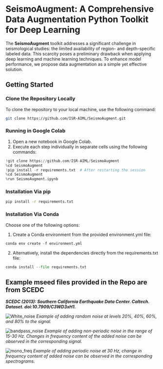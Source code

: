 # SeismoAugment: A Comprehensive Data Augmentation Python Toolkit for Deep Learning

The **SeismoAugment** toolkit addresses a significant challenge in seismological studies: the limited availability of region- and depth-specific labeled data. This scarcity poses a preliminary drawback when applying deep learning and machine learning techniques. To enhance model performance, we propose data augmentation as a simple yet effective solution.

## Getting Started

### Clone the Repository Locally

To clone the repository to your local machine, use the following command:

```bash
git clone https://github.com/ISR-AIML/SeismoAugment.git
```

### Running in Google Colab

1. Open a new notebook in Google Colab.
2. Execute each step individually in separate cells using the following commands:

```python
!git clone https://github.com/ISR-AIML/SeismoAugment
%cd SeismoAugment
!pip install -r requirements.txt  # After restarting the session
%cd SeismoAugment
%run SeismoAugment.ipynb
```

### Installation Via pip

```bash
pip install -r requirements.txt
```

### Installation Via Conda

Choose one of the following options:

1. Create a Conda environment from the provided environment.yml file:

```python
conda env create -f environment.yml
```

2. Alternatively, install the dependencies directly from the requirements.txt file:

```python
conda install --file requirements.txt
```

## Example mseed files provided in the Repo are from **SCEDC**

**_SCEDC (2013): Southern California Earthquake Data Center. Caltech. Dataset. doi:10.7909/C3WD3xH1._**

![White_noise](https://github.com/ISR-AIML/SeismoAugment/assets/163402495/db64d62e-beed-481d-a6f7-039bd1169669)
_Example of adding random noise at levels 20%, 40%, 60%, and 80% to the signal._

![bandpass_noise](https://github.com/ISR-AIML/SeismoAugment/assets/163402495/98f3a745-1ed7-4f2d-83d9-afff27dba0f6)
_Example of adding non-periodic noise in the range of 15-30 Hz. Changes in frequency content of the added noise can be observed in the corresponding signal._

![mono_freq](https://github.com/ISR-AIML/SeismoAugment/assets/163402495/614712ff-da18-44c8-a63d-efc8746c0de5)
_Example of adding periodic noise at 30 Hz, change in frequency content of added noise can be observed in the corresponding spectrograms._

[email]: isr3aiml@gmail.com
